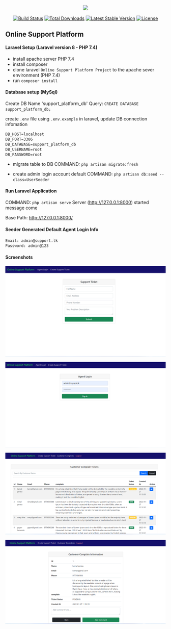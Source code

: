 <p align="center"><a href="https://laravel.com" target="_blank"><img src="https://raw.githubusercontent.com/laravel/art/master/logo-lockup/5%20SVG/2%20CMYK/1%20Full%20Color/laravel-logolockup-cmyk-red.svg" width="400"></a></p>

<p align="center">
<a href="https://travis-ci.org/laravel/framework"><img src="https://travis-ci.org/laravel/framework.svg" alt="Build Status"></a>
<a href="https://packagist.org/packages/laravel/framework"><img src="https://img.shields.io/packagist/dt/laravel/framework" alt="Total Downloads"></a>
<a href="https://packagist.org/packages/laravel/framework"><img src="https://img.shields.io/packagist/v/laravel/framework" alt="Latest Stable Version"></a>
<a href="https://packagist.org/packages/laravel/framework"><img src="https://img.shields.io/packagist/l/laravel/framework" alt="License"></a>
</p>

## Online Support Platform

#### Laravel Setup (Laravel version 8 - PHP 7.4)

- install apache server PHP 7.4
- install composer
- clone laravel `Online Support Platform Project` to the apache sever environment (PHP 7.4)
- run `composer install`


#### Database setup (MySql)

Create DB Name 'support_platform_db'
Query: `CREATE DATABASE support_platform_db;`

create `.env` file using `.env.example` in laravel, update DB connection infomation

````
DB_HOST=localhost
DB_PORT=3306
DB_DATABASE=support_platform_db
DB_USERNAME=root
DB_PASSWORD=root
````

- migrate table to DB
  COMMAND: `php artisan migrate:fresh`

- create admin login account default
  COMMAND: `php artisan db:seed --class=UserSeeder`

#### Run Laravel Application

COMMAND: `php artisan serve`
Server (http://127.0.0.1:8000) started message come

Base Path: http://127.0.0.1:8000/<route>

#### Seeder Generated Default Agent Login Info

````
Email: admin@support.lk
Password: admin@123
````

#### Screenshots 

![alt text](1.png)

![alt text](2.png)

![alt text](3.png)

![alt text](4.png)
